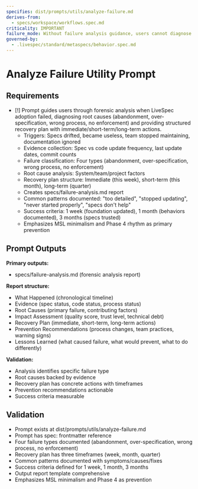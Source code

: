 ```yaml
---
specifies: dist/prompts/utils/analyze-failure.md
derives-from:
  - specs/workspace/workflows.spec.md
criticality: IMPORTANT
failure_mode: Without failure analysis guidance, users cannot diagnose and recover from LiveSpec adoption failures, losing investment and trust in methodology
governed-by:
  - .livespec/standard/metaspecs/behavior.spec.md
---
```


# Analyze Failure Utility Prompt

## Requirements
- [!] Prompt guides users through forensic analysis when LiveSpec adoption failed, diagnosing root causes (abandonment, over-specification, wrong process, no enforcement) and providing structured recovery plan with immediate/short-term/long-term actions.
  - Triggers: Specs drifted, became useless, team stopped maintaining, documentation ignored
  - Evidence collection: Spec vs code update frequency, last update dates, commit counts
  - Failure classification: Four types (abandonment, over-specification, wrong process, no enforcement)
  - Root cause analysis: System/team/project factors
  - Recovery plan structure: Immediate (this week), short-term (this month), long-term (quarter)
  - Creates specs/failure-analysis.md report
  - Common patterns documented: "too detailed", "stopped updating", "never started properly", "specs don't help"
  - Success criteria: 1 week (foundation updated), 1 month (behaviors documented), 3 months (specs trusted)
  - Emphasizes MSL minimalism and Phase 4 rhythm as primary prevention

## Prompt Outputs

**Primary outputs:**
- specs/failure-analysis.md (forensic analysis report)

**Report structure:**
- What Happened (chronological timeline)
- Evidence (spec status, code status, process status)
- Root Causes (primary failure, contributing factors)
- Impact Assessment (quality score, trust level, technical debt)
- Recovery Plan (immediate, short-term, long-term actions)
- Prevention Recommendations (process changes, team practices, warning signs)
- Lessons Learned (what caused failure, what would prevent, what to do differently)

**Validation:**
- Analysis identifies specific failure type
- Root causes backed by evidence
- Recovery plan has concrete actions with timeframes
- Prevention recommendations actionable
- Success criteria measurable

## Validation

- Prompt exists at dist/prompts/utils/analyze-failure.md
- Prompt has spec: frontmatter reference
- Four failure types documented (abandonment, over-specification, wrong process, no enforcement)
- Recovery plan has three timeframes (week, month, quarter)
- Common patterns documented with symptoms/causes/fixes
- Success criteria defined for 1 week, 1 month, 3 months
- Output report template comprehensive
- Emphasizes MSL minimalism and Phase 4 as prevention

